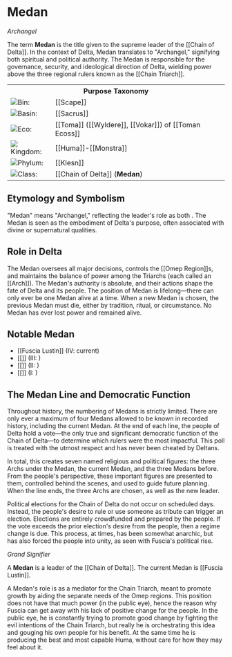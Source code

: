 <!-- wiki-header-section:start -->
# Medan
_Archangel_

The term **Medan** is the title given to the supreme leader of the [[Chain of Delta]]. In the context of Delta, Medan translates to "Archangel," signifying both spiritual and political authority. The Medan is responsible for the governance, security, and ideological direction of Delta, wielding power above the three regional rulers known as the [[Chain Triarch]].

<!-- wiki-header-section:end -->

<!-- taxonomy-table-section:start -->
<div class="taxonomy-table">
  <table>
    <tr>
      <th colspan="3">Purpose Taxonomy</th>
    </tr>
    <tr>
      <td class="taxon-label"><img src="../svg/bin.svg" class="taxon-icon">Bin:</td>
      <td class="taxon-content" colspan="2">[[Scape]]</td>
    </tr>
    <tr>
      <td class="taxon-label"><img src="../svg/basin.svg" class="taxon-icon">Basin:</td>
      <td class="taxon-content" colspan="2">[[Sacrus]]</td>
    </tr>
    <tr>
      <td class="taxon-label"><img src="../svg/eco.svg" class="taxon-icon">Eco:</td>
      <td class="taxon-content" colspan="2">[[Toma]] ([[Wyldere]], [[Vokar]]) of [[Toman Ecoss]]</td>
    </tr>
    <tr>
      <td class="taxon-label"><img src="../svg/kingdom.svg" class="taxon-icon">Kingdom:</td>
      <td class="taxon-content" colspan="2">[[Huma]]-[[Monstra]]</td>
    </tr>
    <tr>
      <td class="taxon-label"><img src="../svg/phylum.svg" class="taxon-icon">Phylum:</td>
      <td class="taxon-content" colspan="2">[[Klesn]]</td>
    </tr>
    <tr>
      <td class="taxon-label"><img src="../svg/class.svg" class="taxon-icon">Class:</td>
      <td class="taxon-content" colspan="2">[[Chain of Delta]] (<b>Medan</b>)</td>
    </tr>
    
  </table>
</div>
<!-- taxonomy-table-section:end -->


## Etymology and Symbolism

"Medan" means "Archangel," reflecting the leader's role as both . The Medan is seen as the embodiment of Delta's purpose, often associated with divine or supernatural qualities.

## Role in Delta

The Medan oversees all major decisions, controls the [[Omep Region]]s, and maintains the balance of power among the Triarchs (each called an [[Arch]]). The Medan's authority is absolute, and their actions shape the fate of Delta and its people.
The position of Medan is lifelong—there can only ever be one Medan alive at a time. When a new Medan is chosen, the previous Medan must die, either by tradition, ritual, or circumstance. No Medan has ever lost power and remained alive.

## Notable Medan

- [[Fuscia Lustin]] (IV: current)
- [[]] (III: )
- [[]] (II: )
- [[]] (I: )

## The Medan Line and Democratic Function

Throughout history, the numbering of Medans is strictly limited. There are only ever a maximum of four Medans allowed to be known in recorded history, including the current Medan. At the end of each line, the people of Delta hold a vote—the only true and significant democratic function of the Chain of Delta—to determine which rulers were the most impactful. This poll is treated with the utmost respect and has never been cheated by Deltans.

In total, this creates seven named religious and political figures: the three Archs under the Medan, the current Medan, and the three Medans before. From the people's perspective, these important figures are presented to them, controlled behind the scenes, and used to guide future planning. When the line ends, the three Archs are chosen, as well as the new leader.

Political elections for the Chain of Delta do not occur on scheduled days. Instead, the people's desire to rule or use someone as tribute can trigger an election. Elections are entirely crowdfunded and prepared by the people. If the vote exceeds the prior election's desire from the people, then a regime change is due. This process, at times, has been somewhat anarchic, but has also forced the people into unity, as seen with Fuscia's political rise.

<!-- not-for-live-publishing:start -->
<!-- obsidian-pull:start -->
_Grand Signifier_

A **Medan** is a leader of the [[Chain of Delta]]. The current Medan is [[Fuscia Lustin]].


A Medan's role is as a mediator for the Chain Triarch, meant to promote growth by aiding the separate needs of the Omep regions. This position does not have that much power (in the public eye), hence the reason why Fuscia can get away with his lack of positive change for the people. In the public eye, he is constantly trying to promote good change by fighting the evil intentions of the Chain Triarch, but really he is orchestrating this idea and gouging his own people for his benefit. At the same time he is producing the best and most capable Huma, without care for how they may feel about it.
<!-- obsidian-pull:end -->
<!-- not-for-live-publishing:end -->
